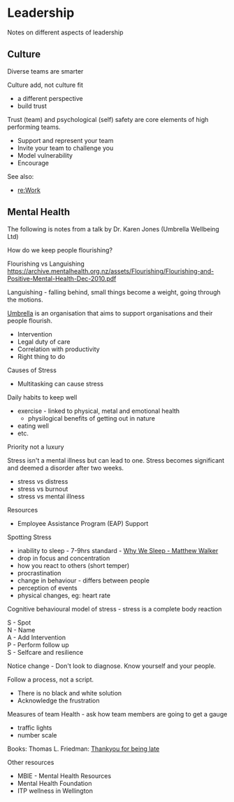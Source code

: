 # Leadership

Notes on different aspects of leadership

## Culture
Diverse teams are smarter

Culture add, not culture fit
- a different perspective
- build trust

Trust (team) and psychological (self) safety are core elements of high performing teams.

- Support and represent your team
- Invite your team to challenge you
- Model vulnerability
- Encourage

See also:
- [re:Work](https://rework.withgoogle.com/)

## Mental Health

The following is notes from a talk by Dr. Karen Jones (Umbrella Wellbeing Ltd)

How do we keep people flourishing?

Flourishing vs Languishing
https://archive.mentalhealth.org.nz/assets/Flourishing/Flourishing-and-Positive-Mental-Health-Dec-2010.pdf

Languishing - falling behind, small things become a weight, going through the motions.

[Umbrella](https://umbrella.org.nz/) is an organisation that aims to support organisations and their people flourish.
- Intervention
- Legal duty of care
- Correlation with productivity
- Right thing to do

Causes of Stress
- Multitasking can cause stress

Daily habits to keep well
- exercise - linked to physical, metal and emotional health
  - physilogical benefits of getting out in nature
- eating well
- etc.

Priority not a luxury

Stress isn't a mental illness but can lead to one. Stress becomes significant and deemed a disorder after two weeks.
- stress vs distress
- stress vs burnout
- stress vs mental illness

Resources
 - Employee Assistance Program (EAP) Support

Spotting Stress
 - inability to sleep - 7-9hrs standard - [Why We Sleep - Matthew Walker](https://www.amazon.com/Why-We-Sleep-Unlocking-Dreams/dp/1501144316)
 - drop in focus and concentration
 - how you react to others (short temper)
 - procrastination
 - change in behaviour - differs between people
 - perception of events
 - physical changes, eg: heart rate

Cognitive behavioural model of stress - stress is a complete body reaction

S - Spot  
N - Name  
A - Add Intervention  
P - Perform follow up  
S - Selfcare and resilience  

Notice change - Don't look to diagnose. Know yourself and your people.

Follow a process, not a script.
- There is no black and white solution
- Acknowledge the frustration

Measures of team Health - ask how team members are going to get a gauge
- traffic lights
- number scale

Books:
Thomas L. Friedman: [Thankyou for being late](https://www.amazon.com/Thank-You-Being-Late-Accelerations/dp/0374273537)

Other resources
- MBIE - Mental Health Resources
- Mental Health Foundation
- ITP wellness in Wellington
